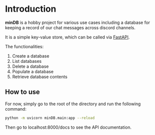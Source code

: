 
# Introduction

**minDB** is a hobby project for various use cases including a database for keeping a record of our chat messages across discord channels.

It is a simple key-value store, which can be called via [FastAPI](https://fastapi.tiangolo.com/).

The functionalities:

1. Create a database
2. List databases
3. Delete a database
4. Populate a database
5. Retrieve database contents

## How to use

For now, simply go to the root of the directory and run the following command:

```bash
python -m uvicorn minDB.main:app --reload
```

Then go to localhost:8000/docs to see the API documentation.
